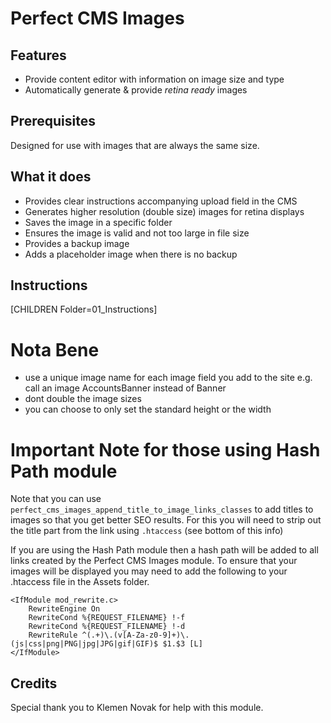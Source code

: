 Perfect CMS Images
================

Features
--------
- Provide content editor with information on image size and type
- Automatically generate & provide _retina ready_ images



Prerequisites
-------------
Designed for use with images that are always the same size.



What it does
-------------
 * Provides clear instructions accompanying upload field in the CMS
 * Generates higher resolution (double size) images for retina displays
 * Saves the image in a specific folder
 * Ensures the image is valid and not too large in file size
 * Provides a backup image
 * Adds a placeholder image when there is no backup



Instructions
------------
[CHILDREN Folder=01_Instructions]


# Nota Bene

 * use a unique image name for each image field you add to the site
   e.g. call an image AccountsBanner instead of Banner
 * dont double the image sizes
 * you can choose to only set the standard height or the width



# Important Note for those using Hash Path module


Note that you can use `perfect_cms_images_append_title_to_image_links_classes`
to add titles to images so that you get better SEO results.
For this you will need to strip out the title part from the link using `.htaccess` (see bottom of this info)

If you are using the Hash Path module then a hash path will be added to all links created by the Perfect CMS Images module.  To ensure that your images will be displayed you may need to add the following to your .htaccess file in the Assets folder.

```apacheconfig
<IfModule mod_rewrite.c>
    RewriteEngine On
    RewriteCond %{REQUEST_FILENAME} !-f
    RewriteCond %{REQUEST_FILENAME} !-d
    RewriteRule ^(.+)\.(v[A-Za-z0-9]+)\.(js|css|png|PNG|jpg|JPG|gif|GIF)$ $1.$3 [L]
</IfModule>
```


Credits
------------

Special thank you to Klemen Novak for help with this module.
